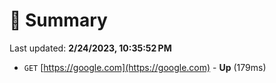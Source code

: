 # 📖 Summary
Last updated: **2/24/2023, 10:35:52 PM**

- `GET` [https://google.com](https://google.com) - **Up** (179ms)
